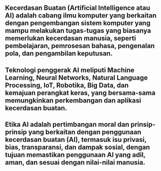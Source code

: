 ## Kecerdasan Buatan (Artificial Intelligence atau AI) adalah cabang ilmu komputer yang berkaitan dengan pengembangan sistem komputer yang mampu melakukan tugas-tugas yang biasanya memerlukan kecerdasan manusia, seperti pembelajaran, pemrosesan bahasa, pengenalan pola, dan pengambilan keputusan.

## Teknologi penggerak AI meliputi Machine Learning, Neural Networks, Natural Language Processing, IoT, Robotika, Big Data, dan kemajuan perangkat keras, yang bersama-sama memungkinkan perkembangan dan aplikasi kecerdasan buatan.

## Etika AI adalah pertimbangan moral dan prinsip-prinsip yang berkaitan dengan penggunaan kecerdasan buatan (AI), termasuk isu privasi, bias, transparansi, dan dampak sosial, dengan tujuan memastikan penggunaan AI yang adil, aman, dan sesuai dengan nilai-nilai manusia.
